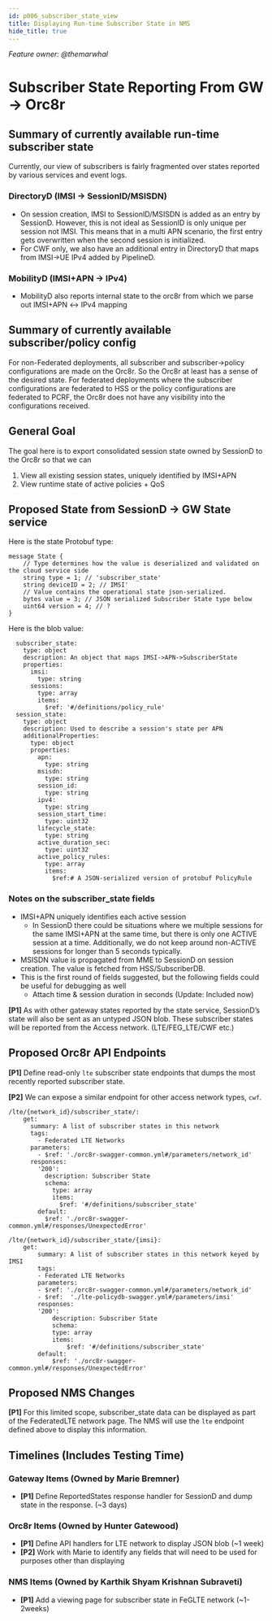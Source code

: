 ```yaml
---
id: p006_subscriber_state_view
title: Displaying Run-time Subscriber State in NMS 
hide_title: true
---
```

*Feature owner: @themarwhal*

# Subscriber State Reporting From GW → Orc8r

## Summary of currently available run-time subscriber state

Currently, our view of subscribers is fairly fragmented over states reported by various services and event logs.

### DirectoryD (IMSI → SessionID/MSISDN)

* On session creation, IMSI to SessionID/MSISDN is added as an entry by SessionD. However, this is not ideal as SessionID is only unique per session not IMSI. This means that in a multi APN scenario, the first entry gets overwritten when the second session is initialized.
* For CWF only, we also have an additional entry in DirectoryD that maps from IMSI→UE IPv4 added by PipelineD.

### MobilityD (IMSI+APN → IPv4)

* MobilityD also reports internal state to the orc8r from which we parse out IMSI+APN ↔ IPv4 mapping



## Summary of currently available subscriber/policy config

For non-Federated deployments, all subscriber and subscriber->policy configurations are made on the Orc8r. So the Orc8r at least has a sense of the desired state.
For federated deployments where the subscriber configurations are federated to HSS or the policy configurations are federated to PCRF, the Orc8r does not have any visibility into the configurations received.


## General Goal

The goal here is to export consolidated session state owned by SessionD to the Orc8r so that we can 

1. View all existing session states, uniquely identified by IMSI+APN 
2. View runtime state of active policies + QoS



## Proposed State from SessionD → GW State service

Here is the state Protobuf type:

```
message State {
    // Type determines how the value is deserialized and validated on the cloud service side
    string type = 1; // 'subscriber_state'
    string deviceID = 2; // IMSI'
    // Value contains the operational state json-serialized.
    bytes value = 3; // JSON serialized Subscriber State type below
    uint64 version = 4; // ?
}
```

Here is the blob value:

```
  subscriber_state:
    type: object
    description: An object that maps IMSI->APN->SubscriberState
    properties:
      imsi:
        type: string
      sessions:
        type: array
        items:
          $ref: '#/definitions/policy_rule'
  session_state:
    type: object
    description: Used to describe a session's state per APN
    additionalProperties:
      type: object
      properties:
        apn:
          type: string
        msisdn:
          type: string
        session_id:
          type: string
        ipv4:
          type: string
        session_start_time:
          type: uint32
        lifecycle_state: 
          type: string
        active_duration_sec:
          type: uint32
        active_policy_rules:
          type: array
          items:
            $ref:# A JSON-serialized version of protobuf PolicyRule
```

### Notes on the subscriber_state fields

* IMSI+APN uniquely identifies each active session
    * In SessionD there could be situations where we multiple sessions for the 
    same IMSI+APN at the same time, but there is only one ACTIVE session at a time. 
    Additionally, we do not keep around non-ACTIVE sessions for longer than 5 seconds typically. 
* MSISDN value is propagated from MME to SessionD on session creation. The value is fetched from HSS/SubscriberDB. 
* This is the first round of fields suggested, but the following fields could be useful for debugging as well
    * Attach time & session duration in seconds (Update: Included now)

**[P1]** As with other gateway states reported by the state service, SessionD’s state will also be sent as an untyped JSON blob. These subscriber states will be reported from the Access network. (LTE/FEG_LTE/CWF etc.)

## Proposed Orc8r API Endpoints

**[P1]** Define read-only `lte` subscriber state endpoints that dumps the most recently reported subscriber state. 

**[P2]** We can expose a similar endpoint for other access network types, `cwf`. 

```
/lte/{network_id}/subscriber_state/:
    get:
      summary: A list of subscriber states in this network
      tags:
        - Federated LTE Networks
      parameters:
        - $ref: './orc8r-swagger-common.yml#/parameters/network_id'
      responses:
        '200':
          description: Subscriber State
          schema:
            type: array
            items:
              $ref: '#/definitions/subscriber_state'
        default:
          $ref: './orc8r-swagger-common.yml#/responses/UnexpectedError'

/lte/{network_id}/subscriber_state/{imsi}:
    get:
        summary: A list of subscriber states in this network keyed by IMSI
        tags:
        - Federated LTE Networks
        parameters:
        - $ref: './orc8r-swagger-common.yml#/parameters/network_id'
        - $ref:  './lte-policydb-swagger.yml#/parameters/imsi'
        responses:
        '200':
            description: Subscriber State
            schema:
            type: array
            items:
                $ref: '#/definitions/subscriber_state'
        default:
            $ref: './orc8r-swagger-common.yml#/responses/UnexpectedError'
```

## Proposed NMS Changes

**[P1]** For this limited scope, subscriber_state data can be displayed as part of the FederatedLTE network page. The NMS will use the `lte` endpoint defined above to display this information.

## Timelines (Includes Testing Time)

### Gateway Items (Owned by Marie Bremner)

* **[P1]** Define ReportedStates response handler for SessionD and dump state in the response. (~3 days)

### Orc8r Items (Owned by Hunter Gatewood)

* **[P1]** Define API handlers for LTE network to display JSON blob  (~1 week)
* **[P2]** Work with Marie to identify any fields that will need to be used for purposes other than displaying

### NMS Items (Owned by Karthik Shyam Krishnan Subraveti)

* **[P1]** Add a viewing page for subscriber state in FeGLTE network (~1-2weeks)

